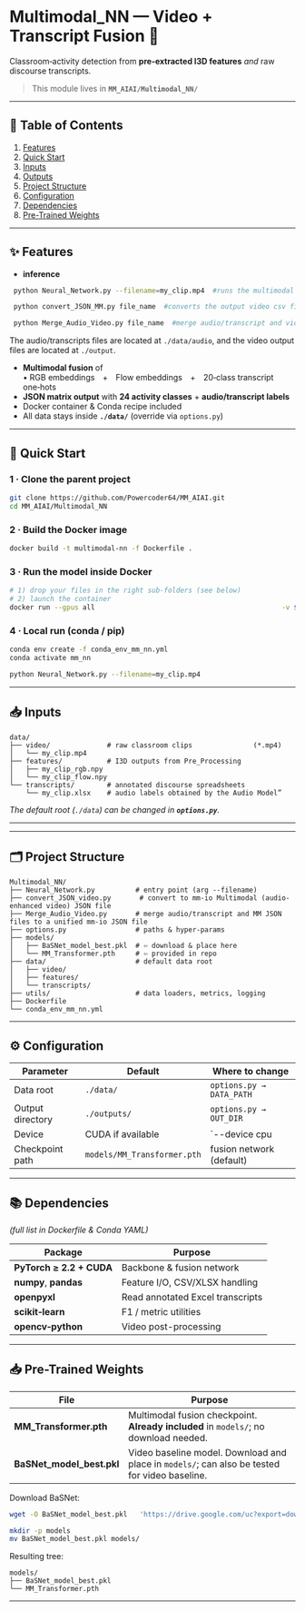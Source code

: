 # Multimodal_NN — Video + Transcript Fusion 🧩
Classroom‑activity detection from **pre‑extracted I3D features** *and* raw discourse transcripts.

> This module lives in **`MM_AIAI/Multimodal_NN/`**  

---

## 📑 Table of Contents
1. [Features](#features)  
2. [Quick Start](#quick-start)  
3. [Inputs](#inputs)  
4. [Outputs](#outputs)  
5. [Project Structure](#project-structure)  
6. [Configuration](#configuration)  
7. [Dependencies](#dependencies)  
8. [Pre-Trained Weights](#pre-trained-weights)

---

<a id="features"></a>
## ✨ Features
* **inference**

 ```bash
  python Neural_Network.py --filename=my_clip.mp4  #runs the multimodal model and produces the audio-enhanced video labels
 ```

 ```bash
  python convert_JSON_MM.py file_name  #converts the output video csv file to MM_IO Multimodal (audio-enhanced video) output JSON file
 ```

 ```bash
  python Merge_Audio_Video.py file_name  #merge audio/transcript and video JASON file as a unified single mm-io JSON file.
 ```

The audio/transcripts files are located at `./data/audio`, and the video output files are located at `./output`.


* **Multimodal fusion** of  
  • RGB embeddings + Flow embeddings + 20‑class transcript one‑hots  
* **JSON matrix output** with **24 activity classes** + **audio/transcript labels**  
* Docker container & Conda recipe included  
* All data stays inside **`./data/`** (override via `options.py`)

---

<a id="quick-start"></a>
## 🚀 Quick Start

### 1 · Clone the parent project
```bash
git clone https://github.com/Powercoder64/MM_AIAI.git
cd MM_AIAI/Multimodal_NN
```

### 2 · Build the Docker image
```bash
docker build -t multimodal-nn -f Dockerfile .
```

### 3 · Run the model inside Docker
```bash
# 1) drop your files in the right sub‑folders (see below)
# 2) launch the container
docker run --gpus all                                              -v $(pwd)/data:/app/data                                 -v $(pwd)/models:/app/models                             multimodal-nn                                            python Neural_Network.py --filename=my_clip.mp4
```

### 4 · Local run (conda / pip)
```bash
conda env create -f conda_env_mm_nn.yml
conda activate mm_nn

python Neural_Network.py --filename=my_clip.mp4
```

---

<a id="inputs"></a>
## 📥 Inputs

```text
data/
├── video/              # raw classroom clips               (*.mp4)
│   └── my_clip.mp4
├── features/           # I3D outputs from Pre_Processing
│   ├── my_clip_rgb.npy
│   └── my_clip_flow.npy
└── transcripts/        # annotated discourse spreadsheets
    └── my_clip.xlsx    # audio labels obtained by the Audio Model”
```
*The default root (`./data`) can be changed in **`options.py`**.*

---

<a id="outputs"></a>

---

<a id="project-structure"></a>
## 🗂 Project Structure

```text
Multimodal_NN/
├── Neural_Network.py          # entry point (arg --filename)
├── convert_JSON_video.py       # convert to mm-io Multimodal (audio-enhanced video) JSON file
├── Merge_Audio_Video.py       # merge audio/transcript and MM JSON files to a unified mm-io JSON file
├── options.py                 # paths & hyper‑params
├── models/
│   ├── BaSNet_model_best.pkl  # ⇦ download & place here
│   └── MM_Transformer.pth     # ⇦ provided in repo
├── data/                      # default data root
│   ├── video/
│   ├── features/
│   └── transcripts/
├── utils/                     # data loaders, metrics, logging
├── Dockerfile
└── conda_env_mm_nn.yml

```

---

<a id="configuration"></a>
## ⚙️ Configuration

| Parameter        | Default      | Where to change                                     |
|------------------|--------------|-----------------------------------------------------|
| Data root        | `./data/`    | `options.py → DATA_PATH`                            |
| Output directory | `./outputs/` | `options.py → OUT_DIR`                              |
| Device           | CUDA if available | `--device cpu|cuda`                          |
| Checkpoint path  | `models/MM_Transformer.pth` | fusion network (default)            |

---

<a id="dependencies"></a>
## 📚 Dependencies
*(full list in Dockerfile & Conda YAML)*

| Package                 | Purpose                                  |
|-------------------------|------------------------------------------|
| **PyTorch ≥ 2.2 + CUDA**| Backbone & fusion network                |
| **numpy**, **pandas**   | Feature I/O, CSV/XLSX handling           |
| **openpyxl**            | Read annotated Excel transcripts         |
| **scikit‑learn**        | F1 / metric utilities                    |
| **opencv‑python**       | Video post-processing     |

---

<a id="pre-trained-weights"></a>
## 📥 Pre-Trained Weights

| File | Purpose |
|------|---------|
| **MM_Transformer.pth** | Multimodal fusion checkpoint. **Already included** in `models/`; no download needed. |
| **BaSNet_model_best.pkl** | Video baseline model. Download and place in `models/`; can also be tested for video baseline. |

Download BaSNet:

```bash
wget -O BaSNet_model_best.pkl   'https://drive.google.com/uc?export=download&id=1d0qPeMQSjOrllvrjKdMqkhC5gf0hEREt'

mkdir -p models
mv BaSNet_model_best.pkl models/
```

Resulting tree:
```text
models/
├── BaSNet_model_best.pkl
└── MM_Transformer.pth
```

---


